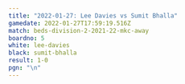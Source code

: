 ```yaml
---
title: "2022-01-27: Lee Davies vs Sumit Bhalla"
gamedate: 2022-01-27T17:59:19.516Z
match: beds-division-2-2021-22-mkc-away
boardno: 5
white: lee-davies
black: sumit-bhalla
result: 1-0
pgn: "\n"
---
```

